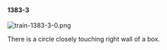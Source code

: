 #### 1383-3
![train-1383-3-0.png](https://github.com/lil-lab/nlvr/raw/master/nlvr/train/images/7/train-1383-3-0.png "train-1383-3-0.png")

There is a circle closely touching right wall of a box.
